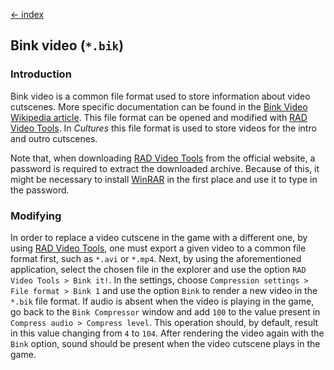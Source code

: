 [← index](../index.md)

## Bink video (`*.bik`)

### Introduction

Bink video is a common file format used to store information about video
cutscenes. More specific documentation can be found in the [Bink Video Wikipedia article](https://en.wikipedia.org/wiki/Bink_Video).
This file format can be opened and modified with [RAD Video Tools](https://www.radgametools.com/bnkdown.htm).
In *Cultures* this file format is used to store videos for the intro and outro
cutscenes.

Note that, when downloading [RAD Video Tools](https://www.radgametools.com/bnkdown.htm)
from the official website, a password is required to extract the downloaded
archive. Because of this, it might be necessary to install [WinRAR](https://www.win-rar.com/start.html)
in the first place and use it to type in the password.

### Modifying

In order to replace a video cutscene in the game with a different one, by using [RAD Video Tools](https://www.radgametools.com/bnkdown.htm),
one must export a given video to a common file format first, such as
`*.avi` or `*.mp4`. Next, by using the aforementioned application, select the
chosen file in the explorer and use the option `RAD Video Tools > Bink it!`.
In the settings, choose `Compression settings > File format > Bink 1` and use
the option `Bink` to render a new video in the `*.bik` file format. If audio
is absent when the video is playing in the game, go back to the `Bink Compressor`
window and add `100` to the value present in `Compress audio > Compress level`.
This operation should, by default, result in this value changing from `4` to
`104`. After rendering the video again with the `Bink` option, sound should be
present when the video cutscene plays in the game.